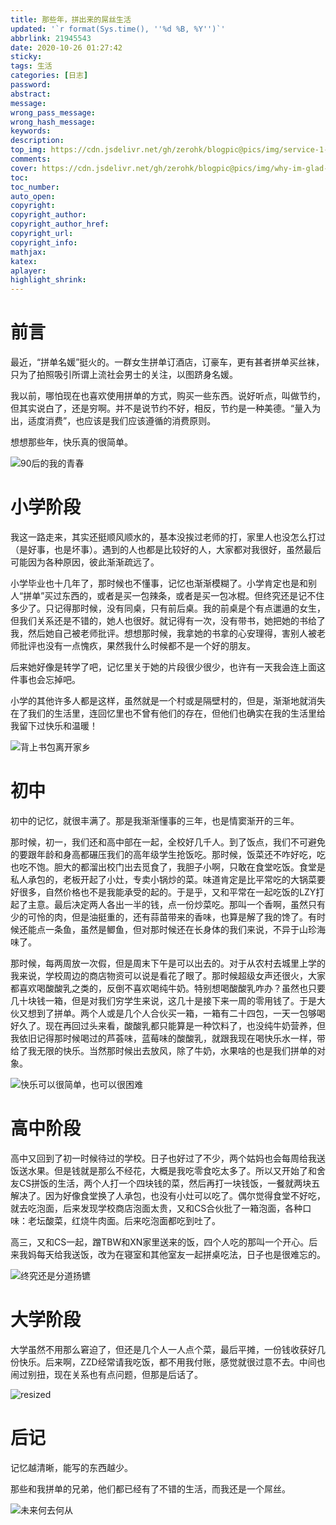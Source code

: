```yaml
---
title: 那些年，拼出来的屌丝生活
updated: '`r format(Sys.time(), ''%d %B, %Y'')`'
abbrlink: 21945543
date: 2020-10-26 01:27:42
sticky:
tags: 生活
categories: [日志]
password:
abstract:
message:
wrong_pass_message:
wrong_hash_message:
keywords:
description:
top_img: https://cdn.jsdelivr.net/gh/zerohk/blogpic@pics/img/service-1-1.jpg
comments:
cover: https://cdn.jsdelivr.net/gh/zerohk/blogpic@pics/img/why-im-glad-i-didnt-have-kids-stephanie-zacharek.jpg
toc:
toc_number:
auto_open:
copyright:
copyright_author:
copyright_author_href:
copyright_url:
copyright_info:
mathjax:
katex:
aplayer:
highlight_shrink:
---
```


# 前言

最近，“拼单名媛”挺火的。一群女生拼单订酒店，订豪车，更有甚者拼单买丝袜，只为了拍照吸引所谓上流社会男士的关注，以图跻身名媛。

我以前，哪怕现在也喜欢使用拼单的方式，购买一些东西。说好听点，叫做节约，但其实说白了，还是穷啊。并不是说节约不好，相反，节约是一种美德。“量入为出，适度消费”，也应该是我们应该遵循的消费原则。

想想那些年，快乐真的很简单。

![90后的我的青春](https://cdn.jsdelivr.net/gh/zerohk/blogpic@pics/img/90sYouthLife_2017_rgb.jpg)

# 小学阶段

我这一路走来，其实还挺顺风顺水的，基本没挨过老师的打，家里人也没怎么打过（是好事，也是坏事）。遇到的人也都是比较好的人，大家都对我很好，虽然最后可能因为各种原因，彼此渐渐疏远了。

小学毕业也十几年了，那时候也不懂事，记忆也渐渐模糊了。小学肯定也是和别人“拼单”买过东西的，或者是买一包辣条，或者是买一包冰棍。但终究还是记不住多少了。只记得那时候，没有同桌，只有前后桌。我的前桌是个有点邋遢的女生，但我们关系还是不错的，她人也很好。就记得有一次，没有带书，她把她的书给了我，然后她自己被老师批评。想想那时候，我拿她的书拿的心安理得，害别人被老师批评也没有一点愧疚，果然我什么时候都不是一个好的朋友。

后来她好像是转学了吧，记忆里关于她的片段很少很少，也许有一天我会连上面这件事也会忘掉吧。

小学的其他许多人都是这样，虽然就是一个村或是隔壁村的，但是，渐渐地就消失在了我们的生活里，连回忆里也不曾有他们的存在，但他们也确实在我的生活里给我留下过快乐和温暖！

![背上书包离开家乡](https://cdn.jsdelivr.net/gh/zerohk/blogpic@pics/img/1309990_Wallpaper2.webp)

# 初中

初中的记忆，就很丰满了。那是我渐渐懂事的三年，也是情窦渐开的三年。

那时候，初一，我们还和高中部在一起，全校好几千人。到了饭点，我们不可避免的要跟年龄和身高都碾压我们的高年级学生抢饭吃。那时候，饭菜还不咋好吃，吃也吃不饱。胆大的都溜出校门出去觅食了，我胆子小啊，只敢在食堂吃饭。食堂是私人承包的，老板开起了小灶，专卖小锅炒的菜。味道肯定是比平常吃的大锅菜要好很多，自然价格也不是我能承受的起的。于是乎，又和平常在一起吃饭的LZY打起了主意。最后决定两人各出一半的钱，点一份炒菜吃。那叫一个香啊，虽然只有少的可怜的肉，但是油挺重的，还有蒜苗带来的香味，也算是解了我的馋了。有时候还能点一条鱼，虽然是鲫鱼，但对那时候还在长身体的我们来说，不异于山珍海味了。

那时候，每两周放一次假，但是周末下午是可以出去的。对于从农村去城里上学的我来说，学校周边的商店物资可以说是看花了眼了。那时候超级女声还很火，大家都喜欢喝酸酸乳之类的，反倒不喜欢喝纯牛奶。特别想喝酸酸乳咋办？虽然也只要几十块钱一箱，但是对我们穷学生来说，这几十是接下来一周的零用钱了。于是大伙又想到了拼单。两个人或是几个人合伙买一箱，一箱有二十四包，一天一包够喝好久了。现在再回过头来看，酸酸乳都只能算是一种饮料了，也没纯牛奶营养，但我依旧记得那时候喝过的芦荟味，蓝莓味的酸酸乳，就跟我现在喝快乐水一样，带给了我无限的快乐。当然那时候出去放风，除了牛奶，水果啥的也是我们拼单的对象。

![快乐可以很简单，也可以很困难](https://cdn.jsdelivr.net/gh/zerohk/blogpic@pics/img/34mX4Nf4RiNX5cnQk2c_lMmC13jYm5sl.jpg)

# 高中阶段

高中又回到了初一时候待过的学校。日子也好过了不少，两个姑妈也会每周给我送饭送水果。但是钱就是那么不经花，大概是我吃零食吃太多了。所以又开始了和舍友CS拼饭的生活，两个人打一个四块钱的菜，然后再打一块钱饭，一餐就两块五解决了。因为好像食堂换了人承包，也没有小灶可以吃了。偶尔觉得食堂不好吃，就去吃泡面，后来发现学校商店泡面太贵，又和CS合伙批了一箱泡面，各种口味：老坛酸菜，红烧牛肉面。后来吃泡面都吃到吐了。

高三，又和CS一起，蹭TBW和XN家里送来的饭，四个人吃的那叫一个开心。后来我妈每天给我送饭，改为在寝室和其他室友一起拼桌吃法，日子也是很难忘的。

![终究还是分道扬镳](https://cdn.jsdelivr.net/gh/zerohk/blogpic@pics/img/article-5b84aa5611ba1.jpg)

# 大学阶段

大学虽然不用那么窘迫了，但还是几个人一人点个菜，最后平摊，一份钱收获好几份快乐。后来啊，ZZD经常请我吃饭，都不用我付账，感觉就很过意不去。中间也闹过别扭，现在关系也有点问题，但那是后话了。

![resized](https://cdn.jsdelivr.net/gh/zerohk/blogpic@pics/img/resized.jpg)

# 后记

记忆越清晰，能写的东西越少。

那些和我拼单的兄弟，他们都已经有了不错的生活，而我还是一个屌丝。

![未来何去何从](https://cdn.jsdelivr.net/gh/zerohk/blogpic@pics/img/Luke-Christou-Verdict.jpg)
